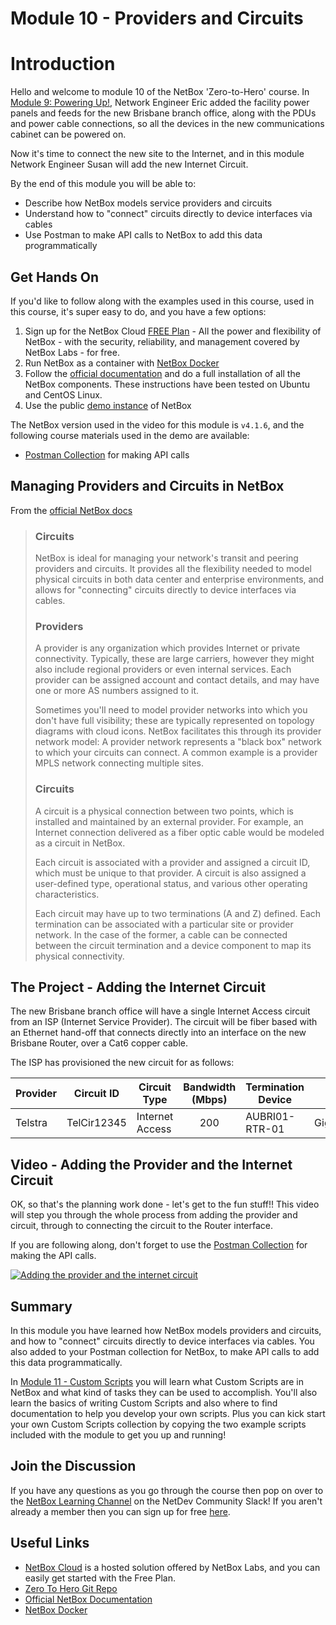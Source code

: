 # Module 10 -  Providers and Circuits

# Introduction

Hello and welcome to module 10 of the NetBox 'Zero-to-Hero' course. In [Module 9: Powering Up!](../9-powering-up/9-powering-up.md), Network Engineer Eric added the facility power panels and feeds for the new Brisbane branch office, along with the PDUs and power cable connections, so all the devices in the new communications cabinet can be powered on.

Now it's time to connect the new site to the Internet, and in this module Network Engineer Susan will add the new Internet Circuit.

By the end of this module you will be able to:
- Describe how NetBox models service providers and circuits
- Understand how to "connect" circuits directly to device interfaces via cables
- Use Postman to make API calls to NetBox to add this data programmatically

## Get Hands On
If you'd like to follow along with the examples used in this course, used in this course, it's super easy to do, and you have a few options:
1. Sign up for the NetBox Cloud [FREE Plan](https://netboxlabs.com/free-netbox-cloud/) - All the power and flexibility of NetBox - with the security, reliability, and management covered by NetBox Labs - for free.
2. Run NetBox as a container with [NetBox Docker](https://github.com/netbox-community/netbox-docker)
3. Follow the [official documentation](https://netboxlabs.com/docs/netbox/en/stable/installation/) and do a full installation of all the NetBox components. These instructions have been tested on Ubuntu and CentOS Linux.
4. Use the public [demo instance](https://demo.netbox.dev/) of NetBox

The NetBox version used in the video for this module is `v4.1.6`, and the following course materials used in the demo are available:
- [Postman Collection](https://github.com/netbox-community/netbox-zero-to-hero/tree/main/postman) for making API calls

## Managing Providers and Circuits in NetBox

From the [official NetBox docs](https://netboxlabs.com/docs/netbox/en/stable/features/circuits/)
>### Circuits
>NetBox is ideal for managing your network's transit and peering providers and circuits. It provides all the flexibility needed to model physical circuits in both data center and enterprise environments, and allows for "connecting" circuits directly to device interfaces via cables.
>
>### Providers
>A provider is any organization which provides Internet or private connectivity. Typically, these are large carriers, however they might also include regional providers or even internal services. Each provider can be assigned account and contact details, and may have one or more AS numbers assigned to it.
>
>Sometimes you'll need to model provider networks into which you don't have full visibility; these are typically represented on topology diagrams with cloud icons. NetBox facilitates this through its provider network model: A provider network represents a "black box" network to which your circuits can connect. A common example is a provider MPLS network connecting multiple sites.
>
>### Circuits
>A circuit is a physical connection between two points, which is installed and maintained by an external provider. For example, an Internet connection delivered as a fiber optic cable would be modeled as a circuit in NetBox.
>
>Each circuit is associated with a provider and assigned a circuit ID, which must be unique to that provider. A circuit is also assigned a user-defined type, operational status, and various other operating characteristics.
>
>Each circuit may have up to two terminations (A and Z) defined. Each termination can be associated with a particular site or provider network. In the case of the former, a cable can be connected between the circuit termination and a device component to map its physical connectivity.

## The Project - Adding the Internet Circuit
The new Brisbane branch office will have a single Internet Access circuit from an ISP (Internet Service Provider). The circuit will be fiber based with an Ethernet hand-off that connects directly into an interface on the new Brisbane Router, over a Cat6 copper cable.

The ISP has provisioned the new circuit for as follows:

| Provider | Circuit ID | Circuit Type | Bandwidth (Mbps) | Termination Device | Termination Interface |
| --- | --- | --- | :---: | --- | --- |
| Telstra| TelCir12345 | Internet Access | 200 | AUBRI01-RTR-01 | GigabitEthernet0/0/1 |

## Video - Adding the Provider and the Internet Circuit
OK, so that's the planning work done - let's get to the fun stuff!! This video will step you through the whole process from adding the provider and circuit, through to connecting the circuit to the Router interface.

If you are following along, don't forget to use the [Postman Collection](https://github.com/netbox-community/netbox-zero-to-hero/tree/main/postman) for making the API calls.

[![Adding the provider and the internet circuit](https://img.youtube.com/vi/GgnBzAYgZGY/maxresdefault.jpg)](https://www.youtube.com/watch?v=GgnBzAYgZGY)

## Summary
In this module you have learned how NetBox models providers and circuits, and how to "connect" circuits directly to device interfaces via cables. You also added to your Postman collection for NetBox, to make API calls to add this data programmatically.

In [Module 11 - Custom Scripts](../11-custom-scripts/11-custom-scripts.md) you will learn what Custom Scripts are in NetBox and what kind of tasks they can be used to accomplish. You'll also learn the basics of writing Custom Scripts and also where to find documentation to help you develop your own scripts. Plus you can kick start your own Custom Scripts collection by copying the two example scripts included with the module to get you up and running!

## Join the Discussion
If you have any questions as you go through the course then pop on over to the [NetBox Learning Channel](https://netdev-community.slack.com/archives/C0453L6565C) on the NetDev Community Slack! If you aren't already a member then you can sign up for free [here](https://netdev.chat/).

## Useful Links
- [NetBox Cloud](https://netboxlabs.com/free-netbox-cloud/) is a hosted solution offered by NetBox Labs, and you can easily get started with the Free Plan.
- [Zero To Hero Git Repo](https://github.com/netbox-community/netbox-zero-to-hero)
- [Official NetBox Documentation](https://netboxlabs.com/docs/netbox/en/stable/)
- [NetBox Docker](https://github.com/netbox-community/netbox-docker)
